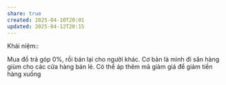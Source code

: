 ```yaml
---
share: true
created: 2025-04-10T20:01
updated: 2025-04-12T20:15
---
```

Khái niệm:: 

Mua đồ trả góp 0%, rồi bán lại cho người khác. Cơ bản là mình đi săn hàng giùm cho các cửa hàng bán lẻ. Có thể áp thêm mã giảm giá để giảm tiền hàng xuống